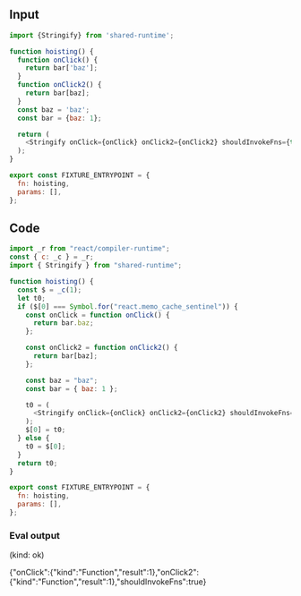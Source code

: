 
## Input

```javascript
import {Stringify} from 'shared-runtime';

function hoisting() {
  function onClick() {
    return bar['baz'];
  }
  function onClick2() {
    return bar[baz];
  }
  const baz = 'baz';
  const bar = {baz: 1};

  return (
    <Stringify onClick={onClick} onClick2={onClick2} shouldInvokeFns={true} />
  );
}

export const FIXTURE_ENTRYPOINT = {
  fn: hoisting,
  params: [],
};

```

## Code

```javascript
import _r from "react/compiler-runtime";
const { c: _c } = _r;
import { Stringify } from "shared-runtime";

function hoisting() {
  const $ = _c(1);
  let t0;
  if ($[0] === Symbol.for("react.memo_cache_sentinel")) {
    const onClick = function onClick() {
      return bar.baz;
    };

    const onClick2 = function onClick2() {
      return bar[baz];
    };

    const baz = "baz";
    const bar = { baz: 1 };

    t0 = (
      <Stringify onClick={onClick} onClick2={onClick2} shouldInvokeFns={true} />
    );
    $[0] = t0;
  } else {
    t0 = $[0];
  }
  return t0;
}

export const FIXTURE_ENTRYPOINT = {
  fn: hoisting,
  params: [],
};

```
      
### Eval output
(kind: ok) <div>{"onClick":{"kind":"Function","result":1},"onClick2":{"kind":"Function","result":1},"shouldInvokeFns":true}</div>